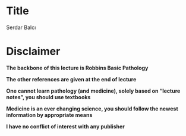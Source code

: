 # Title
Serdar Balcı

# Disclaimer

**The backbone of this lecture is Robbins Basic Pathology**

**The other references are given at the end of lecture**

**One cannot learn pathology (and medicine), solely based on “lecture
notes”, you should use textbooks**

**Medicine is an ever changing science, you should follow the newest
information by appropriate means**

**I have no conflict of interest with any publisher**
